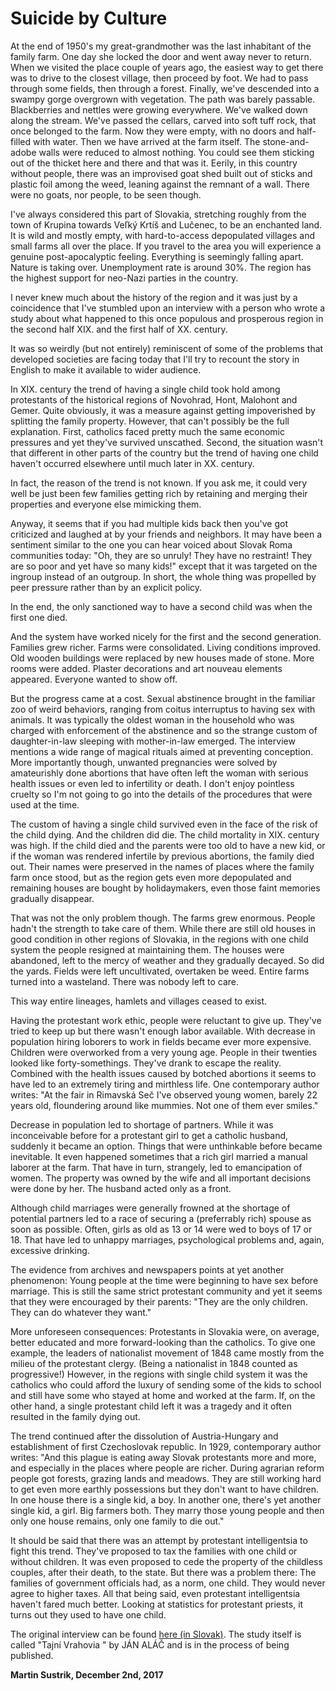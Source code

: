 # Suicide by Culture



At the end of 1950's my great-grandmother was the last inhabitant of the family farm. One day she locked the door and went away never to return. When we visited the place couple of years ago, the easiest way to get there was to drive to the closest village, then proceed by foot. We had to pass through some fields, then through a forest. Finally, we've descended into a swampy gorge overgrown with vegetation. The path was barely passable. Blackberries and nettles were growing everywhere. We've walked down along the stream. We've passed the cellars, carved into soft tuff rock, that once belonged to the farm. Now they were empty, with no doors and half-filled with water. Then we have arrived at the farm itself. The stone-and-adobe walls were reduced to almost nothing. You could see them sticking out of the thicket here and there and that was it. Eerily, in this country without people, there was an improvised goat shed built out of sticks and plastic foil among the weed, leaning against the remnant of a wall. There were no goats, nor people, to be seen though.

I've always considered this part of Slovakia, stretching roughly from the town of Krupina towards Veľký Krtíš and Lučenec, to be an enchanted land. It is wild and mostly empty, with hard-to-access depopulated villages and small farms all over the place. If you travel to the area you will experience a genuine post-apocalyptic feeling. Everything is seemingly falling apart. Nature is taking over. Unemployment rate is around 30%. The region has the highest support for neo-Nazi parties in the country.

I never knew much about the history of the region and it was just by a coincidence that I've stumbled upon an interview with a person who wrote a study about what happened to this once populous and prosperous region in the second half XIX. and the first half of XX. century.

It was so weirdly (but not entirely) reminiscent of some of the problems that developed societies are facing today that I'll try to recount the story in English to make it available to wider audience.

In XIX. century the trend of having a single child took hold among protestants of the historical regions of Novohrad, Hont, Malohont and Gemer. Quite obviously, it was a measure against getting impoverished by splitting the family property. However, that can't possibly be the full explanation. First, catholics faced pretty much the same economic pressures and yet they've survived unscathed. Second, the situation wasn't that different in other parts of the country but the trend of having one child haven't occurred elsewhere until much later in XX. century.

In fact, the reason of the trend is not known. If you ask me, it could very well be just been few families getting rich by retaining and merging their properties and everyone else mimicking them.

Anyway, it seems that if you had multiple kids back then you've got criticized and laughed at by your friends and neighbors. It may have been a sentiment similar to the one you can hear voiced about Slovak Roma communities today: "Oh, they are so unruly! They have no restraint! They are so poor and yet have so many kids!" except that it was targeted on the ingroup instead of an outgroup. In short, the whole thing was propelled by peer pressure rather than by an explicit policy.

In the end, the only sanctioned way to have a second child was when the first one died.

And the system have worked nicely for the first and the second generation. Families grew richer. Farms were consolidated. Living conditions improved. Old wooden buildings were replaced by new houses made of stone. More rooms were added. Plaster decorations and art nouveau elements appeared. Everyone wanted to show off.

But the progress came at a cost. Sexual abstinence brought in the familiar zoo of weird behaviors, ranging from coitus interruptus to having sex with animals. It was typically the oldest woman in the household who was charged with enforcement of the abstinence and so the strange custom of daughter-in-law sleeping with mother-in-law emerged. The interview mentions a wide range of magical rituals aimed at preventing conception. More importantly though, unwanted pregnancies were solved by amateurishly done abortions that have often left the woman with serious health issues or even led to infertility or death. I don't enjoy pointless cruelty so I'm not going to go into the details of the procedures that were used at the time.

The custom of having a single child survived even in the face of the risk of the child dying. And the children did die. The child mortality in XIX. century was high. If the child died and the parents were too old to have a new kid, or if the woman was rendered infertile by previous abortions, the family died out. Their names were preserved in the names of places where the family farm once stood, but as the region gets even more depopulated and remaining houses are bought by holidaymakers, even those faint memories gradually disappear.

That was not the only problem though. The farms grew enormous. People hadn't the strength to take care of them. While there are still old houses in good condition in other regions of Slovakia, in the regions with one child system the people resigned at maintaining them. The houses were abandoned, left to the mercy of weather and they gradually decayed. So did the yards. Fields were left uncultivated, overtaken be weed. Entire farms turned into a wasteland. There was nobody left to care.

This way entire lineages, hamlets and villages ceased to exist.

Having the protestant work ethic, people were reluctant to give up. They've tried to keep up but there wasn't enough labor available. With decrease in population hiring loborers to work in fields became ever more expensive. Children were overworked from a very young age. People in their twenties looked like forty-somethings. They've drank to escape the reality. Combined with the health issues caused by botched abortions it seems to have led to an extremely tiring and mirthless life. One contemporary author writes: "At the fair in Rimavská Seč I've observed young women, barely 22 years old, floundering around like mummies. Not one of them ever smiles."

Decrease in population led to shortage of partners. While it was inconceivable before for a protestant girl to get a catholic husband, suddenly it became an option. Things that were unthinkable before became inevitable. It even happened sometimes that a rich girl married a manual laborer at the farm. That have in turn, strangely, led to emancipation of women. The property was owned by the wife and all important decisions were done by her. The husband acted only as a front.

Although child marriages were generally frowned at the shortage of potential partners led to a race of securing a (preferrably rich) spouse as soon as possible. Often, girls as old as 13 or 14 were wed to boys of 17 or 18. That have led to unhappy marriages, psychological problems and, again, excessive drinking.

The evidence from archives and newspapers points at yet another phenomenon: Young people at the time were beginning to have sex before marriage. This is still the same strict protestant community and yet it seems that they were encouraged by their parents: "They are the only children. They can do whatever they want."

More unforeseen consequences: Protestants in Slovakia were, on average, better educated and more forward-looking than the catholics. To give one example, the leaders of nationalist movement of 1848 came mostly from the milieu of the protestant clergy. (Being a nationalist in 1848 counted as progressive!) However, in the regions with single child system it was the catholics who could afford the luxury of sending some of the kids to school and still have some who stayed at home and worked at the farm. If, on the other hand, a single protestant child left it was a tragedy and it often resulted in the family dying out.

The trend continued after the dissolution of Austria-Hungary and establishment of first Czechoslovak republic. In 1929, contemporary author writes: "And this plague is eating away Slovak protestants more and more, and especially in the places where people are richer. During agrarian reform people got forests, grazing lands and meadows. They are still working hard to get even more earthly possessions but they don't want to have children. In one house there is a single kid, a boy. In another one, there's yet another single kid, a girl. Big farmers both. They marry those young people and then only one house remains, only one family to die out."

It should be said that there was an attempt by protestant intelligentsia to fight this trend. They've proposed to tax the families with one child or without children. It was even proposed to cede the property of the childless couples, after their death, to the state. But there was a problem there: The families of government officials had, as a norm, one child. They would never agree to higher taxes. All that being said, even protestant intelligentsia haven't fared much better. Looking at statistics for protestant priests, it turns out they used to have one child.

The original interview can be found [here (in Slovak)](https://dennikn.sk/953687/ako-evanjelici-sami-seba-na-juhu-stredneho-slovenska-takmer-vyhubili). The study itself is called "Tajní Vrahovia " by JÁN ALÁČ and is in the process of being published.

**Martin Sustrik, December 2nd, 2017**